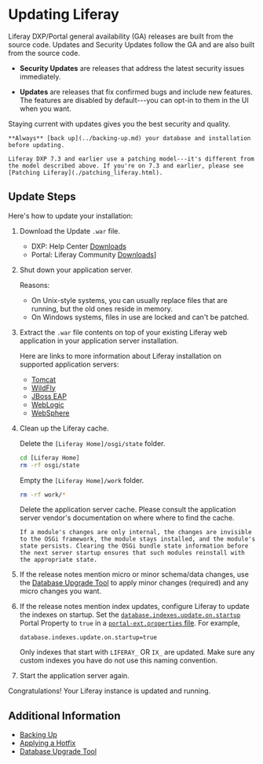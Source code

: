 # Updating Liferay

Liferay DXP/Portal general availability (GA) releases are built from the source code. Updates and Security Updates follow the GA and are also built from the source code.

* **Security Updates** are releases that address the latest security issues immediately.

* **Updates** are releases that fix confirmed bugs and include new features. The features are disabled by default---you can opt-in to them in the UI when you want.

Staying current with updates gives you the best security and quality.

```{warning}
**Always** [back up](../backing-up.md) your database and installation before updating.
```

```{important}
Liferay DXP 7.3 and earlier use a patching model---it's different from the model described above. If you're on 7.3 and earlier, please see [Patching Liferay](./patching_liferay.html).
```

## Update Steps

Here's how to update your installation:

1. Download the Update `.war` file.

    * DXP: Help Center [Downloads](https://customer.liferay.com/downloads)
    * Portal: Liferay Community [Downloads](https://www.liferay.com/downloads-community)]

1. Shut down your application server.

    Reasons:

    * On Unix-style systems, you can usually replace files that are running, but the old ones reside in memory.
    * On Windows systems, files in use are locked and can't be patched.

1. Extract the `.war` file contents on top of your existing Liferay web application in your application server installation.

    Here are links to more information about Liferay installation on supported application servers:

    * [Tomcat](../installing-liferay/installing-liferay-on-an-application-server/installing-on-tomcat.md)
    * [WildFly](../installing-liferay/installing-liferay-on-an-application-server/installing-on-wildfly.md)
    * [JBoss EAP](../installing-liferay/installing-liferay-on-an-application-server/installing-on-jboss-eap.md)
    * [WebLogic](../installing-liferay/installing-liferay-on-an-application-server/installing-on-weblogic.md)
    * [WebSphere](../installing-liferay/installing-liferay-on-an-application-server/installing-on-websphere.md)

1.  Clean up the Liferay cache.

    Delete the `[Liferay Home]/osgi/state` folder.

    ```bash
    cd [Liferay Home]
    rm -rf osgi/state
    ```

    Empty the `[Liferay Home]/work` folder.

    ```bash
    rm -rf work/*
    ```

    Delete the application server cache. Please consult the application server vendor's documentation on where where to find the cache.

    ```{note}
    If a module's changes are only internal, the changes are invisible to the OSGi framework, the module stays installed, and the module's state persists. Clearing the OSGi bundle state information before the next server startup ensures that such modules reinstall with the appropriate state.
    ```

1.  If the release notes mention micro or minor schema/data changes, use the [Database Upgrade Tool](../../upgrading-liferay/upgrade-basics/using-the-database-upgrade-tool.md) to apply minor changes (required) and any micro changes you want.

1.  If the release notes mention index updates, configure Liferay to update the indexes on startup. Set the [`database.indexes.update.on.startup`](https://learn.liferay.com/reference/latest/en/dxp/propertiesdoc/portal.properties.html#Database) Portal Property to `true` in a [`portal-ext.properties` file](../../reference/portal-properties.md). For example,

    ```properties
    database.indexes.update.on.startup=true
    ```

    Only indexes that start with `LIFERAY_` OR `IX_` are updated. Make sure any custom indexes you have do not use this naming convention.

1.  Start the application server again.

Congratulations! Your Liferay instance is updated and running.

## Additional Information

* [Backing Up](./backing-up.md)
* [Applying a Hotfix](./applying-a-hotfix.md)
* [Database Upgrade Tool](../upgrading-liferay/upgrade-basics/using-the-database-upgrade-tool.md)